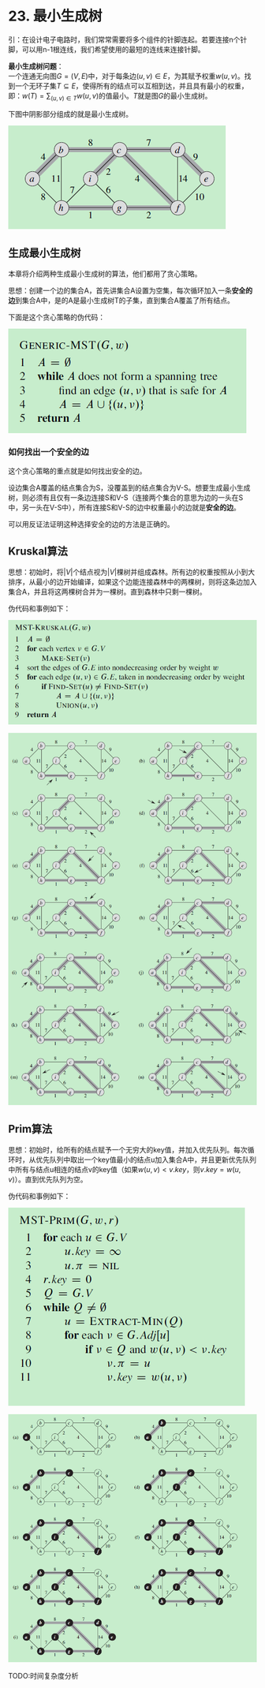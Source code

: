 # 23. 最小生成树

引：在设计电子电路时，我们常常需要将多个组件的针脚连起。若要连接n个针脚，可以用n-1根连线，我们希望使用的最短的连线来连接针脚。  

**最小生成树问题**：  
一个连通无向图$G = (V, E)$中，对于每条边$(u, v) \in E$，为其赋予权重$w(u, v)$。找到一个无环子集$T \subseteq E$，使得所有的结点可以互相到达，并且具有最小的权重，即：$w(T) = \sum_{(u, v) \in T}w(u, v)$的值最小。$T$就是图$G$的最小生成树。  

下图中阴影部分组成的就是最小生成树。

![23_1.PNG](/.res/23_1.PNG)

## 生成最小生成树

本章将介绍两种生成最小生成树的算法，他们都用了贪心策略。

思想：创建一个边的集合A，首先讲集合A设置为空集，每次循环加入一条**安全的边**到集合A中，是的A是最小生成树T的子集，直到集合A覆盖了所有结点。

下面是这个贪心策略的伪代码：

![23_GENERIC_MST.PNG](/.res/23_GENERIC_MST.PNG)

### 如何找出一个**安全的边**

这个贪心策略的重点就是如何找出安全的边。

设边集合A覆盖的结点集合为S，没覆盖到的结点集合为V-S。想要生成最小生成树，则必须有且仅有一条边连接S和V-S（连接两个集合的意思为边的一头在S中，另一头在V-S中），所有连接S和V-S的边中权重最小的边就是**安全的边**。

可以用反证法证明这种选择安全的边的方法是正确的。

## Kruskal算法

思想：初始时，将$|V|$个结点视为$|V|$棵树并组成森林。所有边的权重按照从小到大排序，从最小的边开始编译，如果这个边能连接森林中的两棵树，则将这条边加入集合A，并且将这两棵树合并为一棵树。直到森林中只剩一棵树。

伪代码和事例如下：

![23_KRUSKAL.PNG](/.res/23_KRUSKAL.PNG)

![23_4.PNG](/.res/23_4.PNG)

## Prim算法

思想：初始时，给所有的结点赋予一个无穷大的key值，并加入优先队列。每次循环时，从优先队列中取出一个key值最小的结点u加入集合A中，并且更新优先队列中所有与结点u相连的结点v的key值（如果$w(u,v) < v.key$，则$v.key = w(u,v)$）。直到优先队列为空。

伪代码和事例如下：

![23_PRIM.PNG](/.res/23_PRIM.PNG)

![23_5.PNG](/.res/23_5.PNG)

TODO:时间复杂度分析
